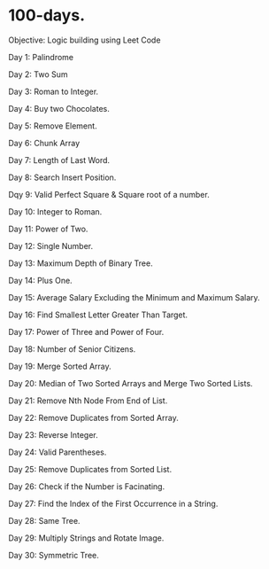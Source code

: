 # 100-days.


Objective: Logic building using Leet Code

Day 1: Palindrome 

Day 2: Two Sum

Day 3: Roman to Integer.

Day 4: Buy two Chocolates.

Day 5: Remove Element.

Day 6: Chunk Array

Day 7: Length of Last Word.

Day 8: Search Insert Position.

Dqy 9: Valid Perfect Square & Square root of a number.

Day 10: Integer to Roman.

Day 11: Power of Two.

Day 12: Single Number.

Day 13: Maximum Depth of Binary Tree.

Day 14: Plus One.

Day 15: Average Salary Excluding the Minimum and Maximum Salary.

Day 16: Find Smallest Letter Greater Than Target.

Day 17: Power of Three and Power of Four.

Day 18: Number of Senior Citizens.

Day 19: Merge Sorted Array.

Day 20: Median of Two Sorted Arrays and Merge Two Sorted Lists.

Day 21: Remove Nth Node From End of List.

Day 22: Remove Duplicates from Sorted Array.

Day 23: Reverse Integer.

Day 24: Valid Parentheses.

Day 25: Remove Duplicates from Sorted List.

Day 26: Check if the Number is Facinating.

Day 27: Find the Index of the First Occurrence in a String.

Day 28: Same Tree.

Day 29: Multiply Strings and Rotate Image.

Day 30: Symmetric Tree.

